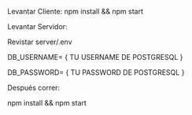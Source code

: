 Levantar Cliente:
npm install && npm start

Levantar Servidor:

Revistar server/.env

DB_USERNAME= { TU USERNAME DE POSTGRESQL }

DB_PASSWORD= { TU PASSWORD DE POSTGRESQL }


Después correr:

npm install && npm start
